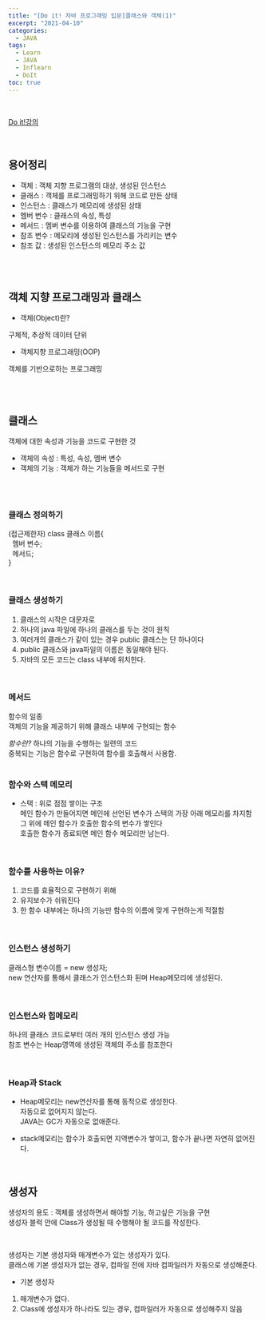 ```yaml
---
title: "[Do it! 자바 프로그래밍 입문]클래스와 객체(1)"
excerpt: "2021-04-10"
categories: 
  - JAVA
tags: 
  - Learn
  - JAVA
  - Inflearn
  - DoIt
toc: true
---
```


<br>

[Do it!강의](https://www.inflearn.com/course/%EC%9E%90%EB%B0%94-%ED%94%84%EB%A1%9C%EA%B7%B8%EB%9E%98%EB%B0%8D-%EC%9E%85%EB%AC%B8/dashboard)

<br>


## 용어정리

- 객체 : 객체 지향 프로그램의 대상, 생성된 인스턴스
- 클래스 : 객체를 프로그래밍하기 위해 코드로 만든 상태
- 인스턴스 : 클래스가 메모리에 생성된 상태
- 멤버 변수 : 클래스의 속성, 특성
- 메서드 : 멤버 변수를 이용하여 클래스의 기능을 구현
- 참조 변수 : 메모리에 생성된 인스턴스를 가리키는 변수
- 참조 값 : 생성된 인스턴스의 메모리 주소 값

<br><br>


## 객체 지향 프로그래밍과 클래스

- 객체(Object)란?

구체적, 추상적 데이터 단위

- 객체지향 프로그래밍(OOP)

객체를 기반으로하는 프로그래밍


<br><br>

## 클래스

객체에 대한 속성과 기능을 코드로 구현한 것<br>

- 객체의 속성 : 특성, 속성, 멤버 변수
- 객체의 기능 : 객체가 하는 기능들을 메서드로 구현

<br><br>

### 클래스 정의하기

(접근제한자) class 클래스 이름{ <br>
&nbsp;&nbsp;멤버 변수;<br>
&nbsp;&nbsp;메서드;<br>
}<br>

<br>

### 클래스 생성하기
1. 클래스의 시작은 대문자로
2. 하나의 java 파일에 하나의 클래스를 두는 것이 원칙
3. 여러개의 클래스가 같이 있는 경우 public 클래스는 단 하나이다
4. public 클래스와 java파일의 이름은 동일해야 된다.
5. 자바의 모든 코드는 class 내부에 위치한다.

<br>


### 메서드

함수의 일종<br>
객체의 기능을 제공하기 위해 클래스 내부에 구현되는 함수 <br>

*함수란?*
하나의 기능을 수행하는 일련의 코드<br>
중복되는 기능은 함수로 구현하여 함수를 호출해서 사용함.<br>
<br>

### 함수와 스택 메모리

- 스택 : 위로 점점 쌓이는 구조 <br>
메인 함수가 만들어지면 메인에 선언된 변수가 스택의 가장 아래 메모리를 차지함<br>
그 위에 메인 함수가 호출한 함수의 변수가 쌓인다<br>
호출한 함수가 종료되면 메인 함수 메모리만 남는다.<br>
<br>

### 함수를 사용하는 이유?

1. 코드를 효율적으로 구현하기 위해
2. 유지보수가 쉬워진다
3. 한 함수 내부에는 하나의 기능만 함수의 이름에 맞게 구현하는게 적절함

<br>

### 인스턴스 생성하기

클래스형 변수이름 = new 생성자;<br>
new 연산자를 통해서 클래스가 인스턴스화 된며 Heap메모리에 생성된다.<br>

<br>

### 인스턴스와 힙메모리

하나의 클래스 코드로부터 여러 개의 인스턴스 생성 가능<br>
참조 변수는 Heap영역에 생성된 객체의 주소를 참조한다<br>

<br>

### Heap과 Stack

- Heap메모리는 new연산자를 통해 동적으로 생성한다.<br>
  자동으로 없어지지 않는다.<br>
  JAVA는 GC가 자동으로 없애준다.<br>

- stack메모리는 함수가 호출되면 지역변수가 쌓이고, 함수가 끝나면 자연히 없어진다.<br>

<br>



## 생성자

생성자의 용도 : 객체를 생성하면서 해야할 기능, 하고싶은 기능을 구현<br>
생성자 블럭 안에 Class가 생성될 때 수행해야 될 코드를 작성한다. <br>

<br>

생성자는 기본 생성자와 매개변수가 있는 생성자가 있다.<br>
클래스에 기본 생성자가 없는 경우, 컴파일 전에 자바 컴파일러가 자동으로 생성해준다.<br>


- 기본 생성자 
1. 매개변수가 없다.<br>
2. Class에 생성자가 하나라도 있는 경우, 컴파일러가 자동으로 생성해주지 않음<br>




<br><br>